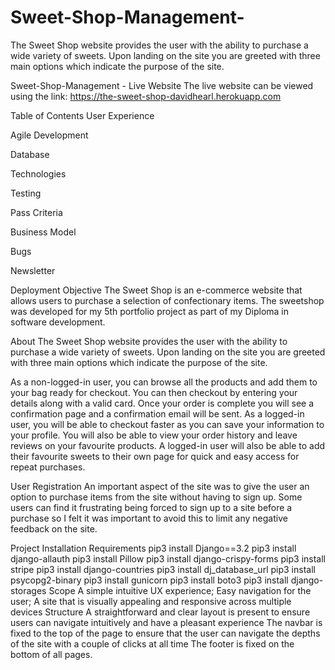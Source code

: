 # Sweet-Shop-Management-
The Sweet Shop website provides the user with the ability to purchase a wide variety of sweets. Upon landing on the site you are greeted with three main options which indicate the purpose of the site.

Sweet-Shop-Management - Live Website
The live website can be viewed using the link: https://the-sweet-shop-davidhearl.herokuapp.com

Table of Contents
User Experience

Agile Development

Database

Technologies

Testing

Pass Criteria

Business Model

Bugs

Newsletter

Deployment
Objective
The Sweet Shop is an e-commerce website that allows users to purchase a selection of confectionary items. The sweetshop was developed for my 5th portfolio project as part of my Diploma in software development.

About
The Sweet Shop website provides the user with the ability to purchase a wide variety of sweets. Upon landing on the site you are greeted with three main options which indicate the purpose of the site.

As a non-logged-in user, you can browse all the products and add them to your bag ready for checkout. You can then checkout by entering your details along with a valid card. Once your order is complete you will see a confirmation page and a confirmation email will be sent. As a logged-in user, you will be able to checkout faster as you can save your information to your profile. You will also be able to view your order history and leave reviews on your favourite products. A logged-in user will also be able to add their favourite sweets to their own page for quick and easy access for repeat purchases.

User Registration
An important aspect of the site was to give the user an option to purchase items from the site without having to sign up. Some users can find it frustrating being forced to sign up to a site before a purchase so I felt it was important to avoid this to limit any negative feedback on the site.

Project Installation Requirements
pip3 install Django==3.2
pip3 install django-allauth
pip3 install Pillow
pip3 install django-crispy-forms
pip3 install stripe
pip3 install django-countries
pip3 install dj_database_url
pip3 install psycopg2-binary
pip3 install gunicorn
pip3 install boto3
pip3 install django-storages
Scope
A simple intuitive UX experience;
Easy navigation for the user;
A site that is visually appealing and responsive across multiple devices
Structure
A straightforward and clear layout is present to ensure users can navigate intuitively and have a pleasant experience
The navbar is fixed to the top of the page to ensure that the user can navigate the depths of the site with a couple of clicks at all time
The footer is fixed on the bottom of all pages.

